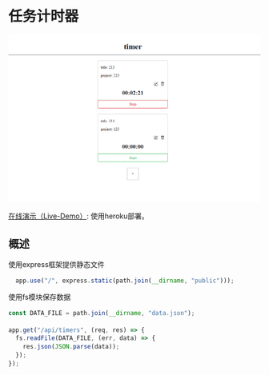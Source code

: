 # 任务计时器

<img src="./assets/preview.png" width="600">

[在线演示（Live-Demo）](https://timer-tracking-app.herokuapp.com/): 使用heroku部署。

## 概述
使用express框架提供静态文件
``` javascript
  app.use("/", express.static(path.join(__dirname, "public")));
```
使用fs模块保存数据
``` javascript
const DATA_FILE = path.join(__dirname, "data.json");

app.get("/api/timers", (req, res) => {
  fs.readFile(DATA_FILE, (err, data) => {
    res.json(JSON.parse(data));
  });
});
```